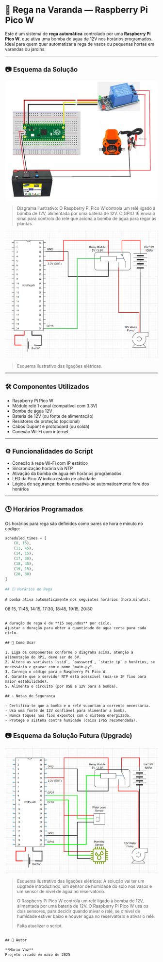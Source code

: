 # 🌿 Rega na Varanda — Raspberry Pi Pico W

Este é um sistema de **rega automática** controlado por uma **Raspberry Pi Pico W**, que ativa uma bomba de água de 12V nos horários programados. Ideal para quem quer automatizar a rega de vasos ou pequenas hortas em varandas ou jardins.

---

## 📷 Esquema da Solução

![Diagrama da solução](Diagram_of_an_automatic_irrigation_system.png)

> Diagrama ilustrativo: O Raspberry Pi Pico W controla um relé ligado à bomba de 12V, alimentada por uma bateria de 12V. O GPIO 16 envia o sinal para controlo do relé que aciona a bomba de água para regar as plantas.

![Esquema da solução](Plant_watering_system_schematic.png)

> Esquema ilustrativo das ligações elétricas.

---

## 🛠 Componentes Utilizados

- Raspberry Pi Pico W  
- Módulo relé 1 canal (compatível com 3.3V)  
- Bomba de água 12V  
- Bateria de 12V (ou fonte de alimentação)  
- Resistores de proteção (opcional)  
- Cabos Dupont e protoboard (ou solda)  
- Conexão Wi-Fi com internet  

---

## ⚙️ Funcionalidades do Script

- Conexão à rede Wi-Fi com IP estático  
- Sincronização horária via NTP  
- Ativação da bomba de água em horários programados  
- LED da Pico W indica estado de atividade  
- Lógica de segurança: bomba desativa-se automaticamente fora dos horários  

---

## 🕒 Horários Programados

Os horários para rega são definidos como pares de hora e minuto no código:

```python
scheduled_times = [
    (8, 15),
    (11, 45),
    (14, 15),
    (17, 30),
    (18, 45),
    (19, 15),
    (20, 30)
]

## 🕒 Horários de Rega

A bomba ativa automaticamente nos seguintes horários (hora:minuto):

```
08:15, 11:45, 14:15, 17:30, 18:45, 19:15, 20:30
```

A duração de rega é de **15 segundos** por ciclo.
Ajustar a duração para obter a quantidade de água certa para cada ciclo.

## 💾 Como Usar

1. Liga os componentes conforme o diagrama acima, atenção à alimentação do RPi, deve ser de 5V.
2. Altera as variáveis `ssid`, `password`, `static_ip` e horários, se necessário e gravar com o nome "main.py".
3. Carrega o código para o Raspberry Pi Pico W.
4. Garante que o servidor NTP está acessível (usa-se IP fixo para maior estabilidade).
5. Alimenta o circuito (por USB e 12V para a bomba).

## ⚠️ Notas de Segurança

- Certifica-te que a bomba e o relé suportam a corrente necessária.
- Usa uma fonte de 12V confiável para alimentar a bomba.
- Nunca toques nos fios expostos com o sistema energizado.
- Protege o sistema contra humidade (caixa IP65 recomendada).

```

## 📷 Esquema da Solução Futura (Upgrade)

![Esquema da solução com sensores (Upgrade)](Plant_watering_system_with_sensors_schematic.png)

> Esquema ilustrativo das ligações elétricas: A solução vai ter um upgrade introduzindo, um sensor de humidade do solo nos vasos e um sensor de nivel de água no reservatório.
> 
> O Raspberry Pi Pico W controla um relé ligado à bomba de 12V, alimentada por uma bateria de 12V. O Raspberry Pi Pico W usa os dois sensores, para decidir quando ativar o relé, se o nivel de humidade estiver baixo e houver água no reservatório e ativar o relé.
> 
> Falta atualizar o script.

```

## 👤 Autor

**Mário Vaz**  
Projeto criado em maio de 2025
